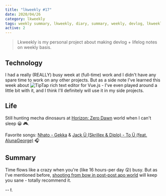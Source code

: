 ```yaml
---
title: "lkweekly #17"
date: 2020/04/26
category: lkweekly
tags: weekly summary, lkweekly, diary, summary, weekly, devlog, lkweekly2020
active: 2
---
```


> Lkweekly is my personal project about making devlog + lifelog notes on weekly basis.

## Technology

I had a really (REALLY) busy week at (full-time) work and I didn't have any spare time to work on any other projects. But as a side note I've learned this week about ![TipTap](https://github.com/scrumpy/tiptap) rich text editor for Vue.js - I've even played around a little bit with it, and I think I'll definitely will use it in my side projects.

## Life

Still hunting mecha dinosaurs at [Horizon: Zero Dawn](https://www.playstation.com/en-gb/games/horizon-zero-dawn-ps4/) world when I can't sleep 😀 🎮.

Favorite songs: [Nhato - Gekka](https://open.spotify.com/track/6BDUdwOnjVTGWJbsbOcm9V?si=P1lBHka1RVOOC4Ta-rkZbA) & [Jack Ü (Skrillex & Diplo) - To Ü (feat. AlunaGeorge)](https://open.spotify.com/track/3UgSQu6WwrXfKKDq019IHE?si=KigrmkrBShC003W7asGV1Q) 🎧

## Summary

Time flows like a crazy when you're (like 16 hours-per day 😲) busy. But as I've mentioned before, [shooting from bow in post-post apo world](https://www.playstation.com/en-gb/games/horizon-zero-dawn-ps4/) will keep you sane - totally recommend it.

-- ł.
